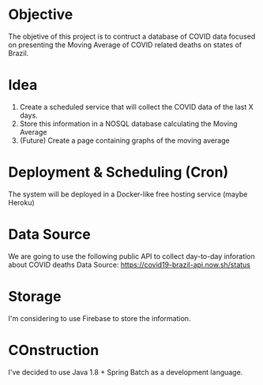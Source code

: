 # Objective
The objetive of this project is to contruct a database of COVID data focused on presenting the Moving Average of COVID related deaths on states of Brazil.

# Idea

1) Create a scheduled service that will collect the COVID data of the last X days.
2) Store this information in a NOSQL database calculating the Moving Average
3) (Future) Create a page containing graphs of the moving average

# Deployment & Scheduling (Cron)

The system will be deployed in a Docker-like free hosting service (maybe Heroku)

# Data Source

We are going to use the following public API to collect day-to-day inforation about COVID deaths
Data Source: https://covid19-brazil-api.now.sh/status

# Storage

I'm considering to use Firebase to store the information.

# COnstruction

I've decided to use Java 1.8 + Spring Batch as a development language.


